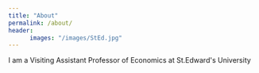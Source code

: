 ```yaml
---
title: "About"
permalink: /about/
header:
      images: "/images/StEd.jpg"
---
```

I am a Visiting Assistant Professor of Economics at St.Edward's University
